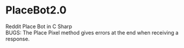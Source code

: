 # PlaceBot2.0
 Reddit Place Bot in C Sharp <br />
BUGS: The Place Pixel method gives errors at the end when receiving a response.
